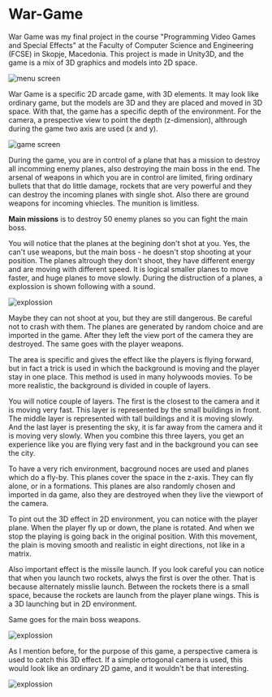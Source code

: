 # War-Game
War Game was my final project in the course "Programming Video Games and Special Effects"  at the Faculty of Computer Science and Engineering (FCSE) in Skopje, Macedonia. This project is made in Unity3D, and the game is a mix of 3D graphics and models into 2D space.

![menu screen](http://s7.postimg.org/sxocadxe3/1149010071_menu.jpg) 


War Game is a specific 2D arcade game, with 3D elements. It may look like ordinary game, but the models are 3D and they are placed and moved in 3D space. With that, the game has a specific depth of the environment. For the camera, a prespective view to point the depth (z-dimension), althrough during the game two axis are used (x and y).


![game screen](http://s10.postimg.org/leypiruix/Screenshot_8.png) 

During the game, you are in control of a plane that has a mission to destroy all incomming enemy planes, also destroying the main boss in the end. The arsenal of weapons in which you are in control are limited, firing ordinary bullets that that do little damage, rockets that are very powerful and they can destroy the incoming planes with single shot. Also there are ground weapons for incoming vhiecles. The munition is limitless.

**Main missions** is to destroy 50 enemy planes so you can fight the main boss.

You will notice that the planes at the begining don't shot at  you. Yes, the can't use weapons, but the main boss - he doesn't stop shooting at your position. The planes altrough they don't shoot, they have different energy and are moving with different speed. It is logical smaller planes to move faster, and huge planes to move slowly. During the distruction of a planes, a explossion is shown following with a sound.

![explossion](http://s9.postimg.org/xpr7jo28f/Screenshot_12.png) 

Maybe they can not shoot at you, but they are still dangerous. Be careful not to crash with them. The planes are generated by random choice and are imported in the game. After they left the view port of the camera they are destroyed. The same goes with the player weapons.

The area is specific and gives the effect like the players is flying forward, but in fact a trick is used in which the background is moving and the player stay in one place. This method is used in many holywoods movies. To be more realistic, the background is divided in couple of layers.

You will notice couple of layers. The first is the closest to the camera and it is moving very fast. This layer is represented by the small buildings in front. The middle layer is represented with tall buildings and it is moving slowly. And the last layer is presenting the sky, it is far away from the camera and it is moving very slowly. When you combine this three layers, you get an experience like you are flying very fast and in the background you can see the city.

To have a very rich environment, bacground noces are used and planes which do a fly-by. This planes cover the space in the z-axis. They can fly alone, or in a formations. This planes are also randomly chosen and imported in da game, also they are destroyed when they live the viewport of the camera.

To pint out the 3D effect in 2D environment, you can notice with the player plane. When the player fly up or down, the plane is rotated. And when we stop the playing is going back in the original position. With this movement, the plain is moving smooth and realistic in eight directions, not like in a matrix.

Also important effect is the missile launch. If you look careful you can notice that when you launch two rockets, alwys the first is over the other. That is because alternately misslie launch. Between the rockets there is a small space, because the rockets are launch from the player plane wings. This is a 3D launching but in 2D environment.

Same goes for the main boss weapons.

![explossion](http://s28.postimg.org/555vouelp/Screenshot_10.png) 

As I mention before, for the purpose of this game, a perspective camera is used to catch this 3D effect. If a simple ortogonal camera is used, this would look like an ordinary 2D game, and it wouldn't be that interesting.

![explossion](http://s11.postimg.org/lon5q4asj/Screenshot_11.png)
